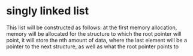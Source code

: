 # singly linked list
This list will be constructed as follows: at the first memory allocation, memory will be allocated for the structure to which the root pointer will point, it will store the nth amount of data, where the last element will be a pointer to the next structure, as well as what the root pointer points to
